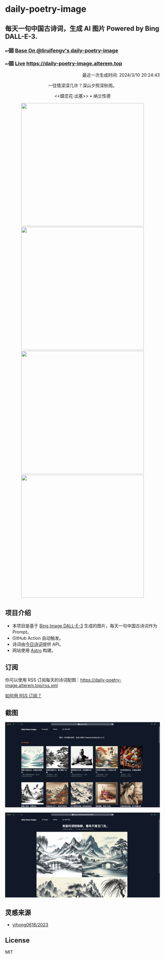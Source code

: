 
# daily-poetry-image

## 每天一句中国古诗词，生成 AI 图片 Powered by Bing DALL-E-3.

### 👉🏽 [Base On @liruifengv's daily-poetry-image](https://github.com/liruifengv/daily-poetry-image)

### 👉🏽 [Live](https://daily-poetry-image.alterem.top/) https://daily-poetry-image.alterem.top

<p align="right">
  最近一次生成时间: 2024/3/10 20:24:43
</p>
<p align="center">
一往情深深几许？深山夕照深秋雨。
</p>
<p align="center">
<<蝶恋花·出塞>> • 纳兰性德
</p>
<p align="center">
<img src="https://tse2.mm.bing.net/th/id/OIG2.jXPb861j1hRBUiWekQoS" height="400" width="400" />
<img src="https://tse4.mm.bing.net/th/id/OIG2.9TBSr9KINrPK82yx_ECD" height="400" width="400" />
<img src="https://tse2.mm.bing.net/th/id/OIG2.OyLXuiL_3K8TLnMeqrnT" height="400" width="400" />
<img src="https://tse3.mm.bing.net/th/id/OIG2.F9Nxpt_o2qpWvtiQJLiY" height="400" width="400" />
</p>

## 项目介绍

-   本项目是基于 [Bing Image DALL-E-3](https://www.bing.com/images/create) 生成的图片，每天一句中国古诗词作为 Prompt。
-   GitHub Action 自动触发。
-   诗词由[今日诗词](https://www.jinrishici.com/)提供 API。
-   网站使用 [Astro](https://astro.build) 构建。

## 订阅

你可以使用 RSS 订阅每天的诗词配图：https://daily-poetry-image.alterem.top/rss.xml

[如何用 RSS 订阅？](https://zhuanlan.zhihu.com/p/55026716)

## 截图

![图片列表](./screenshots/Snipaste_2023-12-28_21-00-26.png)

![图片详情](./screenshots/Snipaste_2023-12-28_21-00-53.png)

## 灵感来源

-   [yihong0618/2023](https://github.com/yihong0618/2023)

## License

MIT
